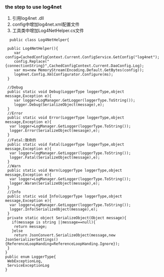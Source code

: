 ### the step to use log4net
1. 引用log4net .dll
2. config中增加log4net.xml配置文件
3. 工具类中增加Log4NetHelper.cs文件
 >  
      public class Log4NetHelper{
   
     public Log4NetHelper(){
        var config=CachedConfigContext.Current.ConfigService.GetConfig("log4net");
        config.Replace("{connectionString}",CachedConfigContext.Current.DaoConfig.Log);
        var ms=new MemoryStream(Encoding.Default.GetBytes(config));
        log4net.Config.XmlConfigurator.Configure(ms);
     }
     
     //Debug
     public static void Debug(LoggerType loggerType,object message,Exception e){
        var logger=LogManager.GetLogger(loggerType.ToString());
        logger.Debug(SerializeObject(message),e);
     }
     //Error
     public static void Error(LoggerType loggerType,object message,Exception e){
      var logger=LogManager.GetLogger(loggerType.ToString());
      logger.Error(SerializeObject(mesasge),e);
     }
     //Fatal:致命的
     public static void Fatal(LoggerType loggerType,object message,Exception e){
      var logger=logManager.GetLogger(loggerType.ToString());
      logger.Fatal(SerializeObject(message),e);
     }
     //Warn
     public static void Warn(LoggerType loggerType,object message,Exception e){
      var logger=LogManager.GetLogger(loggerType.ToString());
      logger.Waran(SerializeObject(message),e);
     }
     //Info
     public static void Info(LoggerType loggerType,object message,Exception e){
      var logger=LogManager.GetLogger(loggerType.ToString());
      logger.Info(SerializeObject(message),e);
     }
     private static object SerializeObject(Object message){
       if(message is string ||message==null){
        return message;
       }else
        return JsonConvert.SerializeObject(message,new JsonSerializerSettings(){ReferenceLoopHanding=ReferenceLoopHanding.Ignore});
     }
    }
    public enum LoggerType{
     WebExceptionLog,
     ServiceExceptionLog
    }

